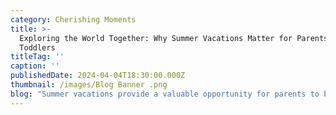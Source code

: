 ```yaml
---
category: Cherishing Moments
title: >-
  Exploring the World Together: Why Summer Vacations Matter for Parents with
  Toddlers
titleTag: ''
caption: ''
publishedDate: 2024-04-04T18:30:00.000Z
thumbnail: /images/Blog Banner .png
blog: "Summer vacations provide a valuable opportunity for parents to bond with their toddlers, create lasting memories and explore the world together. While travelling with young children may seem a little overwhelming, there are a number of benefits of taking a summer vacation as a family.\n\n**1. Quality Time:** Summer vacations offer parents dedicated time to connect with their little ones away from the distractions of everyday life. Whether lounging on a beach, hiking through nature, or exploring a new city, these shared experiences foster stronger parent-child relationships and create special moments that will be cherished for years to come.\n\n**2. Enriching Experiences:** Traveling can provide toddlers with valuable exposure to new environments, cultures, and ways of living. This exposure helps ignite curiosity and broaden their perspective on the world. By visiting museums, historical sites, or engaging in outdoor activities during travel, toddlers can develop a sense of wonder and cultivate a lifelong passion for learning.\n\n**3. Developmental Benefits:** Summer vacations provide children with opportunities for sensory stimulation, motor skill development, and social interaction. From building sandcastles to trying new foods, exploring the world together helps them develop cognitive abilities, improve communication skills, and enhance their creativity.\n\n**4. Building Resilience:** Traveling can present challenges and uncertainties, and navigating these obstacles as a family can help children build resilience, adaptability, and problem-solving skills. Learning to cope with unexpected situations in a supportive environment can empower toddlers to face future challenges confidently.\n\n**5. Creating Traditions:** Summer vacations have the potential to become cherished family traditions that children will look forward to year after year. Whether it's a sunny beach destination, a mountain cabin retreat, or an annual road trip, these shared experiences create a sense of belonging and strengthen family bonds.\n\n**In conclusion,** summer vacations play a vital role in the growth and development of little ones, offering parents the chance to create meaningful memories and explore the world together. By dedicating time to family adventures, parents can nurture their relationship with their toddlers, instil a sense of wonder and curiosity, and lay the foundation for a lifetime of shared experiences.\n\nContact Little Elly\_- Phone number - +91 99725 27072 Email -\_[enquiry@littleelly.com](mailto:enquiry@littleelly.com)\_Enroll Now -\_[https://www.littleelly.com/admissions](https://www.littleelly.com/admissions)\n"
---
```


